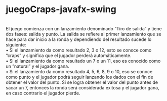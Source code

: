# juegoCraps-javafx-swing

<br />
El juego comienza con un lanzamiento denominado ”Tiro de salida” y tiene dos fases: salida y punto. 
La salida se refiere al primer lanzamiento que se hace para dar inicio a la ronda y dependiendo del 
resultado sucede lo siguiente:
<br />
• Si el lanzamiento da como resultado 2, 3 o 12, esto se conoce como “craps” y significa que el jugador perderá automáticamente.
<br />
• Si el lanzamiento da como resultado un 7 o un 11, eso es conocido como un ”natural” y el jugador gana.
<br />
• Si el lanzamiento da como resultado 4, 5, 6, 8, 9 o 10, eso se conoce como punto y el jugador podrá seguir lanzando los dados con el fin de obtener el valor del punto. Si se logra obtener el valor del punto antes de sacar un 7, entonces la ronda será considerada exitosa y el jugador gana, en caso contrario el jugador pierde.
